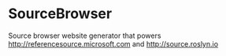 # SourceBrowser
Source browser website generator that powers http://referencesource.microsoft.com and http://source.roslyn.io
